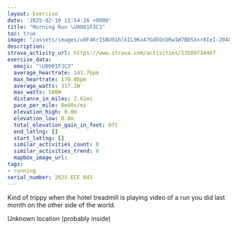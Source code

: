 ```yaml
---
layout: Exercise
date: '2025-02-10 11:54:26 +0000'
title: "Morning Run \U0001F3C3"
toc: true
image: "/assets/images/u9F4KrIS8U91hlkIL9KxA7GdEOcURw1W7BDSXxr8IeI-2048x1536.jpg.jpeg"
description:
strava_activity_url: https://www.strava.com/activities/13589734467
exercise_data:
  emoji: "\U0001F3C3"
  average_heartrate: 141.7bpm
  max_heartrate: 170.0bpm
  average_watts: 317.1W
  max_watts: 586W
  distance_in_miles: 2.61mi
  pace_per_mile: 8m40s/mi
  elevation_high: 0.0m
  elevation_low: 0.0m
  total_elevation_gain_in_feet: 0ft
  end_latlng: []
  start_latlng: []
  similar_activities_count: 0
  similar_activities_trend: 0
  mapbox_image_url:
tags:
- running
serial_number: 2025.ECE.045
---
```

Kind of trippy when the hotel treadmill is playing video of a run you did last month on the other side of the world.

Unknown location (probably inside)
